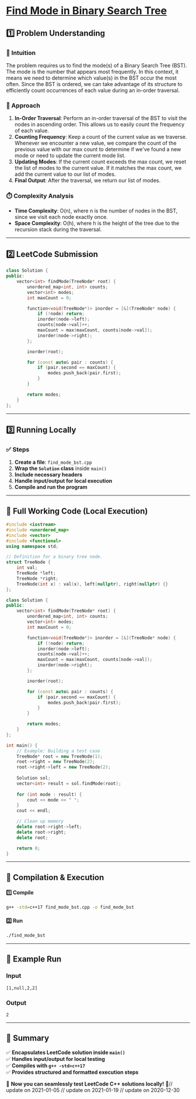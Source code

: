 # **[Find Mode in Binary Search Tree](https://leetcode.com/problems/find-mode-in-binary-search-tree/description/)**  

## **1️⃣ Problem Understanding**  
### **📌 Intuition**  
The problem requires us to find the mode(s) of a Binary Search Tree (BST). The mode is the number that appears most frequently. In this context, it means we need to determine which value(s) in the BST occur the most often. Since the BST is ordered, we can take advantage of its structure to efficiently count occurrences of each value during an in-order traversal.

### **🚀 Approach**  
1. **In-Order Traversal**: Perform an in-order traversal of the BST to visit the nodes in ascending order. This allows us to easily count the frequency of each value.
2. **Counting Frequency**: Keep a count of the current value as we traverse. Whenever we encounter a new value, we compare the count of the previous value with our max count to determine if we've found a new mode or need to update the current mode list.
3. **Updating Modes**: If the current count exceeds the max count, we reset the list of modes to the current value. If it matches the max count, we add the current value to our list of modes.
4. **Final Output**: After the traversal, we return our list of modes.

### **⏱️ Complexity Analysis**  
- **Time Complexity**: O(n), where n is the number of nodes in the BST, since we visit each node exactly once.
- **Space Complexity**: O(h), where h is the height of the tree due to the recursion stack during the traversal. 

---  

## **2️⃣ LeetCode Submission**  
```cpp
class Solution {
public:
    vector<int> findMode(TreeNode* root) {
        unordered_map<int, int> counts;
        vector<int> modes;
        int maxCount = 0;

        function<void(TreeNode*)> inorder = [&](TreeNode* node) {
            if (!node) return;
            inorder(node->left);
            counts[node->val]++;
            maxCount = max(maxCount, counts[node->val]);
            inorder(node->right);
        };

        inorder(root);

        for (const auto& pair : counts) {
            if (pair.second == maxCount) {
                modes.push_back(pair.first);
            }
        }

        return modes;
    }
};
```  

---  

## **3️⃣ Running Locally**  
### **✅ Steps**  
1. **Create a file**: `find_mode_bst.cpp`  
2. **Wrap the `Solution` class** inside `main()`  
3. **Include necessary headers**  
4. **Handle input/output for local execution**  
5. **Compile and run the program**  

---  

## **📝 Full Working Code (Local Execution)**  
```cpp
#include <iostream>
#include <unordered_map>
#include <vector>
#include <functional>
using namespace std;

// Definition for a binary tree node.
struct TreeNode {
    int val;
    TreeNode *left;
    TreeNode *right;
    TreeNode(int x) : val(x), left(nullptr), right(nullptr) {}
};

class Solution {
public:
    vector<int> findMode(TreeNode* root) {
        unordered_map<int, int> counts;
        vector<int> modes;
        int maxCount = 0;

        function<void(TreeNode*)> inorder = [&](TreeNode* node) {
            if (!node) return;
            inorder(node->left);
            counts[node->val]++;
            maxCount = max(maxCount, counts[node->val]);
            inorder(node->right);
        };

        inorder(root);

        for (const auto& pair : counts) {
            if (pair.second == maxCount) {
                modes.push_back(pair.first);
            }
        }

        return modes;
    }
};

int main() {
    // Example: Building a test case
    TreeNode* root = new TreeNode(1);
    root->right = new TreeNode(2);
    root->right->left = new TreeNode(2);
    
    Solution sol;
    vector<int> result = sol.findMode(root);
    
    for (int mode : result) {
        cout << mode << " ";
    }
    cout << endl;

    // Clean up memory
    delete root->right->left;
    delete root->right;
    delete root;

    return 0;
}
```  

---  

## **🔧 Compilation & Execution**  
#### **1️⃣ Compile**  
```bash
g++ -std=c++17 find_mode_bst.cpp -o find_mode_bst
```  

#### **2️⃣ Run**  
```bash
./find_mode_bst
```  

---  

## **🎯 Example Run**  
### **Input**  
```
[1,null,2,2]
```  
### **Output**  
```
2 
```  

---  

## **📌 Summary**  
✅ **Encapsulates LeetCode solution inside `main()`**  
✅ **Handles input/output for local testing**  
✅ **Compiles with `g++ -std=c++17`**  
✅ **Provides structured and formatted execution steps**  

🚀 **Now you can seamlessly test LeetCode C++ solutions locally!** 🚀// update on 2021-01-05
// update on 2021-01-19
// update on 2020-12-30
